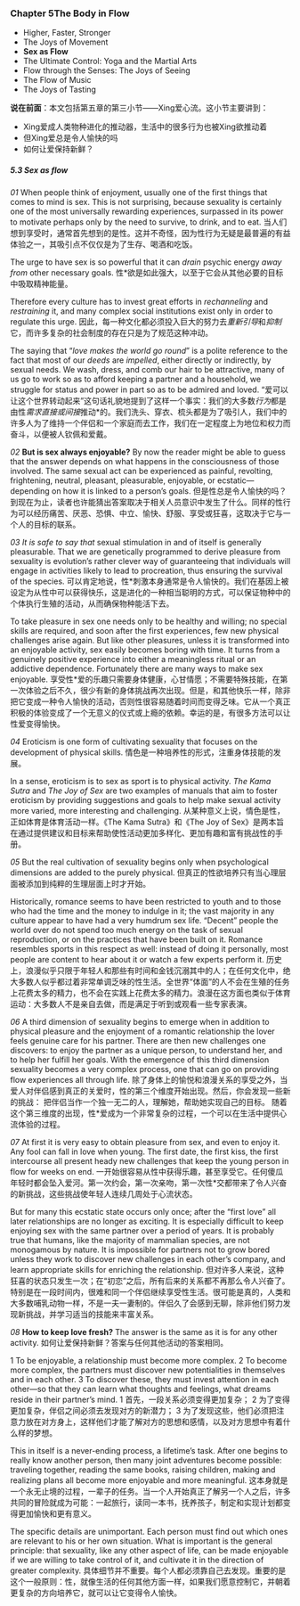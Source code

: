 ### Chapter 5The Body in Flow
* Higher, Faster, Stronger
* The Joys of Movement
* **Sex as Flow**
* The Ultimate Control: Yoga and the Martial Arts
* Flow through the Senses: The Joys of Seeing
* The Flow of Music
* The Joys of Tasting

**说在前面**：本文包括第五章的第三小节——Xing爱心流。这小节主要讲到：
* Xing爱成人类物种进化的推动器，生活中的很多行为也被Xing欲推动着
* 但Xing爱总是令人愉快的吗
* 如何让爱保持新鲜？


##### 5.3 Sex as flow
*01*
When people think of enjoyment, usually one of the first things that comes to mind is sex. This is not surprising, because sexuality is certainly one of the most universally rewarding experiences, surpassed in its power to motivate perhaps only by the need to survive, to drink, and to eat. 
当人们想到享受时，通常首先想到的是性。这并不奇怪，因为性行为无疑是最普遍的有益体验之一，其吸引点不仅仅是为了生存、喝酒和吃饭。

The urge to have sex is so powerful that it can *drain* psychic energy *away from* other necessary goals. 
性*欲是如此强大，以至于它会从其他必要的目标中吸取精神能量。

Therefore every culture has to invest great efforts in *rechanneling* and *restraining* it, and many complex social institutions exist only in order to regulate this urge. 
因此，每一种文化都必须投入巨大的努力去*重新引导*和*抑制*它，而许多复杂的社会制度的存在只是为了规范这种冲动。

The saying that “*love makes the world go round*” is a polite reference to the fact that most of our *deeds* are *impelled*, either directly or indirectly, by sexual needs. We wash, dress, and comb our hair to be attractive, many of us go to work so as to afford keeping a partner and a household, we struggle for status and power in part so as to be admired and loved.
“爱可以让这个世界转动起来”这句话礼貌地提到了这样一个事实：我们的大多数*行为*都是由性*需求直接或间接*推动*的。我们洗头、穿衣、梳头都是为了吸引人，我们中的许多人为了维持一个伴侣和一个家庭而去工作，我们在一定程度上为地位和权力而奋斗，以便被人钦佩和爱戴。

*02*
**But is sex always enjoyable?** By now the reader might be able to guess that the answer depends on what happens in the consciousness of those involved. The same sexual act can be experienced as painful, revolting, frightening, neutral, pleasant, pleasurable, enjoyable, or ecstatic—depending on how it is linked to a person’s goals. 
但是性总是令人愉快的吗？到现在为止，读者也许能猜出答案取决于相关人员意识中发生了什么。同样的性行为可以经历痛苦、厌恶、恐惧、中立、愉快、舒服、享受或狂喜，这取决于它与一个人的目标的联系。

*03*
*It is safe to say that* sexual stimulation in and of itself is generally pleasurable. That we are genetically programmed to derive pleasure from sexuality is evolution’s rather clever way of guaranteeing that individuals will engage in activities likely to lead to procreation, thus ensuring the survival of the species. 
可以肯定地说，性*刺激本身通常是令人愉快的。我们在基因上被设定为从性中可以获得快乐，这是进化的一种相当聪明的方式，可以保证物种中的个体执行生殖的活动，从而确保物种能活下去。

To take pleasure in sex one needs only to be healthy and willing; no special skills are required, and soon after the first experiences, few new physical challenges arise again. But like other pleasures, unless it is transformed into an enjoyable activity, sex easily becomes boring with time. It turns from a genuinely positive experience into either a meaningless ritual or an addictive dependence. Fortunately there are many ways to make sex enjoyable.
享受性*爱的乐趣只需要身体健康，心甘情愿；不需要特殊技能，在第一次体验之后不久，很少有新的身体挑战再次出现。但是，和其他快乐一样，除非把它变成一种令人愉快的活动，否则性很容易随着时间而变得乏味。它从一个真正积极的体验变成了一个无意义的仪式或上瘾的依赖。幸运的是，有很多方法可以让性爱变得愉快。

*04*
Eroticism is one form of cultivating sexuality that focuses on the development of physical skills. 
情色是一种培养性的形式，注重身体技能的发展。

In a sense, eroticism is to sex as sport is to physical activity. *The Kama Sutra* and *The Joy of Sex* are two examples of manuals that aim to foster eroticism by providing suggestions and goals to help make sexual activity more varied, more interesting and challenging. 
从某种意义上说，情色是性，正如体育是体育活动一样。《The Kama Sutra》和《The Joy of Sex》是两本旨在通过提供建议和目标来帮助使性活动更加多样化、更加有趣和富有挑战性的手册。

*05*
But the real cultivation of sexuality begins only when psychological dimensions are added to the purely physical. 
但真正的性欲培养只有当心理层面被添加到纯粹的生理层面上时才开始。

Historically, romance seems to have been restricted to youth and to those who had the time and the money to indulge in it; the vast majority in any culture appear to have had a very humdrum sex life. “Decent” people the world over do not spend too much energy on the task of sexual reproduction, or on the practices that have been built on it. Romance resembles sports in this respect as well: instead of doing it personally, most people are content to hear about it or watch a few experts perform it.
历史上，浪漫似乎只限于年轻人和那些有时间和金钱沉溺其中的人；在任何文化中，绝大多数人似乎都过着非常单调乏味的性生活。全世界“体面”的人不会在生殖的任务上花费太多的精力，也不会在实践上花费太多的精力。浪漫在这方面也类似于体育运动：大多数人不是亲自去做，而是满足于听到或观看一些专家表演。

*06*
A third dimension of sexuality begins to emerge when in addition to physical pleasure and the enjoyment of a romantic relationship the lover feels genuine care for his partner. There are then new challenges one discovers: 
to enjoy the partner as a unique person, to understand her, and to help her fulfill her goals.
With the emergence of this third dimension sexuality becomes a very complex process, one that can go on providing flow experiences all through life.
除了身体上的愉悦和浪漫关系的享受之外，当爱人对伴侣感到真正的关爱时，性的第三个维度开始出现。然后，你会发现一些新的挑战：
把伴侣当作一个独一无二的人，理解她，帮助她实现自己的目标。
随着这个第三维度的出现，性*爱成为一个非常复杂的过程，一个可以在生活中提供心流体验的过程。

*07*
At first it is very easy to obtain pleasure from sex, and even to enjoy it. Any fool can fall in love when young. The first date, the first kiss, the first intercourse all present heady new challenges that keep the young person in flow for weeks on end. 
一开始很容易从性中获得乐趣，甚至享受它。任何傻瓜年轻时都会坠入爱河。第一次约会，第一次亲吻，第一次性*交都带来了令人兴奋的新挑战，这些挑战使年轻人连续几周处于心流状态。

But for many this ecstatic state occurs only once; after the “first love” all later relationships are no longer as exciting. It is especially difficult to keep enjoying sex with the same partner over a period of years. It is probably true that humans, like the majority of mammalian species, are not monogamous by nature. It is impossible for partners not to grow bored unless they work to discover new challenges in each other’s company, and learn appropriate skills for enriching the relationship. 
但对许多人来说，这种狂喜的状态只发生一次；在“初恋”之后，所有后来的关系都不再那么令人兴奋了。特别是在一段时间内，很难和同一个伴侣继续享受性生活。很可能是真的，人类和大多数哺乳动物一样，不是一夫一妻制的。伴侣久了会感到无聊，除非他们努力发现新挑战，并学习适当的技能来丰富关系。

*08*
**How to keep love fresh?** The answer is the same as it is for any other activity. 
如何让爱保持新鲜？答案与任何其他活动的答案相同。

1 To be enjoyable, a relationship must become more complex. 
2 To become more complex, the partners must discover new potentialities in themselves and in each other. 
3 To discover these, they must invest attention in each other—so that they can learn what thoughts and feelings, what dreams reside in their partner’s mind. 
1 首先，一段关系必须变得更加复杂；
2 为了变得更加复杂，伴侣之间必须去发现对方的新潜力；
3 为了发现这些，他们必须把注意力放在对方身上，这样他们才能了解对方的思想和感情，以及对方思想中有着什么样的梦想。

This in itself is a never-ending process, a lifetime’s task. After one begins to really know another person, then many joint adventures become possible: traveling together, reading the same books, raising children, making and realizing plans all become more enjoyable and more meaningful. 
这本身就是一个永无止境的过程，一辈子的任务。当一个人开始真正了解另一个人之后，许多共同的冒险就成为可能：一起旅行，读同一本书，抚养孩子，制定和实现计划都变得更加愉快和更有意义。

The specific details are unimportant. Each person must find out which ones are relevant to his or her own situation. What is important is the general principle: that sexuality, like any other aspect of life, can be made enjoyable if we are willing to take control of it, and cultivate it in the direction of greater complexity.
具体细节并不重要。每个人都必须靠自己去发现。重要的是这个一般原则：性，就像生活的任何其他方面一样，如果我们愿意控制它，并朝着更复杂的方向培养它，就可以让它变得令人愉快。





